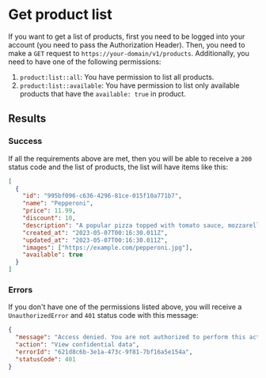 # Get product list

If you want to get a list of products, first you need to be logged into your account (you need to pass the Authorization Header). Then, you need to make a `GET` request to `https://your-domain/v1/products`. Additionally, you need to have one of the following permissions:

1.  `product:list::all`: You have permission to list all products.
2.  `product:list::available`: You have permission to list only available products that have the `available: true` in product.

## Results

### Success

If all the requirements above are met, then you will be able to receive a `200` status code and the list of products, the list will have items like this:

```json
[
  {
    "id": "995bf096-c636-4296-81ce-015f10a771b7",
    "name": "Pepperoni",
    "price": 11.99,
    "discount": 10,
    "description": "A popular pizza topped with tomato sauce, mozzarella cheese, and spicy pepperoni slices.",
    "created_at": "2023-05-07T00:16:30.011Z",
    "updated_at": "2023-05-07T00:16:30.011Z",
    "images": ["https://example.com/pepperoni.jpg"],
    "available": true
  }
]
```

### Errors

If you don't have one of the permissions listed above, you will receive a `UnauthorizedError` and `401` status code with this message:

```json
{
  "message": "Access denied. You are not authorized to perform this action.",
  "action": "View confidential data",
  "errorId": "621d8c6b-3e1a-473c-9f81-7bf16a5e154a",
  "statusCode": 401
}
```
